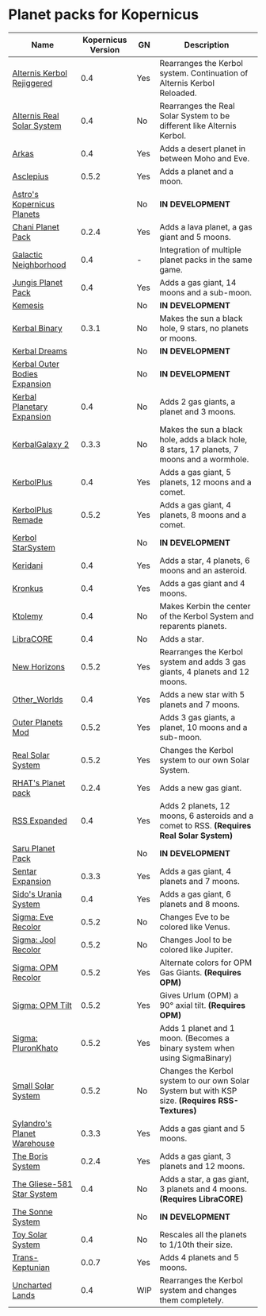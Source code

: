 # Planet packs for Kopernicus

| Name | Kopernicus Version | GN | Description |
|------|--------------------|----|-------------|
| [Alternis Kerbol Rejiggered](http://forum.kerbalspaceprogram.com/threads/133562)        | 0.4   | Yes | Rearranges the Kerbol system. Continuation of Alternis Kerbol Reloaded.
| [Alternis Real Solar System](http://forum.kerbalspaceprogram.com/threads/136958)        | 0.4   | No  | Rearranges the Real Solar System to be different like Alternis Kerbol.
| [Arkas](http://forum.kerbalspaceprogram.com/threads/134547)                             | 0.4   | Yes | Adds a desert planet in between Moho and Eve.
| [Asclepius](http://forum.kerbalspaceprogram.com/threads/126515)                         | 0.5.2 | Yes | Adds a planet and a moon.
| [Astro's Kopernicus Planets](http://forum.kerbalspaceprogram.com/threads/123454)        |       | No  | **IN DEVELOPMENT**
| [Chani Planet Pack](http://forum.kerbalspaceprogram.com/threads/129073)                 | 0.2.4 | Yes | Adds a lava planet, a gas giant and 5 moons.
| [Galactic Neighborhood](http://forum.kerbalspaceprogram.com/threads/128856)             | 0.4   | -   | Integration of multiple planet packs in the same game.
| [Jungis Planet Pack](http://forum.kerbalspaceprogram.com/threads/137851)                | 0.4   | Yes | Adds a gas giant, 14 moons and a sub-moon.
| [Kemesis](http://forum.kerbalspaceprogram.com/threads/136078)                           |       | No  | **IN DEVELOPMENT**
| [Kerbal Binary](http://forum.kerbalspaceprogram.com/threads/132733)                     | 0.3.1 | No  | Makes the sun a black hole, 9 stars, no planets or moons.
| [Kerbal Dreams](http://forum.kerbalspaceprogram.com/threads/132304)                     |       | No  | **IN DEVELOPMENT**
| [Kerbal Outer Bodies Expansion](http://forum.kerbalspaceprogram.com/threads/134098)     |       | No  | **IN DEVELOPMENT**
| [Kerbal Planetary Expansion](https://kerbalstuff.com/mod/1140)                          | 0.4   | No  | Adds 2 gas giants, a planet and 3 moons.
| [KerbalGalaxy 2](http://forum.kerbalspaceprogram.com/threads/125078)                    | 0.3.3 | No  | Makes the sun a black hole, adds a black hole, 8 stars, 17 planets, 7 moons and a wormhole.
| [KerbolPlus](http://forum.kerbalspaceprogram.com/threads/118643)                        | 0.4   | Yes | Adds a gas giant, 5 planets, 12 moons and a comet.
| [KerbolPlus Remade](http://forum.kerbalspaceprogram.com/threads/138438)                 | 0.5.2 | Yes | Adds a gas giant, 4 planets, 8 moons and a comet.
| [Kerbol StarSystem](http://forum.kerbalspaceprogram.com/threads/137419)                 |       | No  | **IN DEVELOPMENT**
| [Keridani](http://forum.kerbalspaceprogram.com/threads/136903)                          | 0.4   | Yes | Adds a star, 4 planets, 6 moons and an asteroid.
| [Kronkus](http://forum.kerbalspaceprogram.com/threads/132379)                           | 0.4   | Yes | Adds a gas giant and 4 moons.
| [Ktolemy](http://forum.kerbalspaceprogram.com/threads/137299)                           | 0.4   | No  | Makes Kerbin the center of the Kerbol System and reparents planets.
| [LibraCORE](http://forum.kerbalspaceprogram.com/threads/137791)                         | 0.4   | No  | Adds a star.
| [New Horizons](http://forum.kerbalspaceprogram.com/threads/114092)                      | 0.5.2 | Yes | Rearranges the Kerbol system and adds 3 gas giants, 4 planets and 12 moons.
| [Other_Worlds](http://forum.kerbalspaceprogram.com/threads/128695)                      | 0.4   | Yes | Adds a new star with 5 planets and 7 moons.
| [Outer Planets Mod](http://forum.kerbalspaceprogram.com/threads/104280)                 | 0.5.2 | Yes | Adds 3 gas giants, a planet, 10 moons and a sub-moon.
| [Real Solar System](http://forum.kerbalspaceprogram.com/threads/55145)                  | 0.5.2 | Yes | Changes the Kerbol system to our own Solar System.
| [RHAT's Planet pack](http://RPMKSP.COMOJ.COM)                                           | 0.2.4 | Yes | Adds a new gas giant.
| [RSS Expanded](http://forum.kerbalspaceprogram.com/threads/129098)                      | 0.4   | Yes | Adds 2 planets, 12 moons, 6 asteroids and a comet to RSS.  **(Requires Real Solar System)**
| [Saru Planet Pack](http://forum.kerbalspaceprogram.com/threads/132453)                  |       | No  | **IN DEVELOPMENT**
| [Sentar Expansion](http://forum.kerbalspaceprogram.com/threads/130329)                  | 0.3.3 | Yes | Adds a gas giant, 4 planets and 7 moons.
| [Sido's Urania System](http://forum.kerbalspaceprogram.com/threads/66882)               | 0.4   | Yes | Adds a gas giant, 6 planets and 8 moons.
| [Sigma: Eve Recolor](http://forum.kerbalspaceprogram.com/threads/136075)                | 0.5.2 | No  | Changes Eve to be colored like Venus.
| [Sigma: Jool Recolor](http://forum.kerbalspaceprogram.com/threads/136103)               | 0.5.2 | No  | Changes Jool to be colored like Jupiter.
| [Sigma: OPM Recolor](http://forum.kerbalspaceprogram.com/threads/135895)                | 0.5.2 | Yes  | Alternate colors for OPM Gas Giants.  **(Requires OPM)**
| [Sigma: OPM Tilt](http://forum.kerbalspaceprogram.com/threads/135899)                   | 0.5.2 | Yes  | Gives Urlum (OPM) a 90° axial tilt.  **(Requires OPM)**
| [Sigma: PluronKhato](http://forum.kerbalspaceprogram.com/threads/135881)                | 0.5.2 | Yes | Adds 1 planet and 1 moon. (Becomes a binary system when using SigmaBinary)
| [Small Solar System](https://kerbalstuff.com/mod/1017)                                  | 0.5.2 | No  | Changes the Kerbol system to our own Solar System but with KSP size.  **(Requires RSS-Textures)**
| [Sylandro's Planet Warehouse](http://forum.kerbalspaceprogram.com/threads/132467)       | 0.3.3 | Yes | Adds a gas giant and 5 moons.
| [The Boris System](http://forum.kerbalspaceprogram.com/threads/70018)                   | 0.2.4 | Yes | Adds a gas giant, 3 planets and 12 moons.
| [The Gliese-581 Star System](http://forum.kerbalspaceprogram.com/threads/137319)        | 0.4   | No  | Adds a star, a gas giant, 3 planets and 4 moons.  **(Requires LibraCORE)**
| [The Sonne System](http://forum.kerbalspaceprogram.com/threads/137178)                  |       | No  | **IN DEVELOPMENT**
| [Toy Solar System](http://forum.kerbalspaceprogram.com/threads/138640)                  | 0.4   | No  | Rescales all the planets to 1/10th their size.
| [Trans-Keptunian](http://forum.kerbalspaceprogram.com/threads/109125)                   | 0.0.7 | Yes | Adds 4 planets and 5 moons.
| [Uncharted Lands](http://forum.kerbalspaceprogram.com/threads/133416)                   | 0.4   | WIP | Rearranges the Kerbol system and changes them completely.
